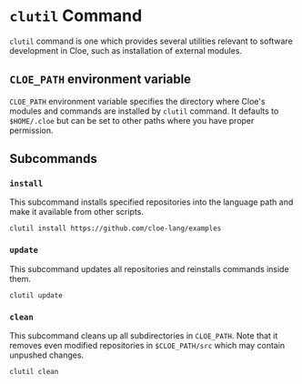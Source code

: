 # `clutil` Command

`clutil` command is one which provides several utilities relevant to
software development in Cloe, such as installation of external modules.

## `CLOE_PATH` environment variable

`CLOE_PATH` environment variable specifies the directory where Cloe's modules
and commands are installed by `clutil` command.
It defaults to `$HOME/.cloe` but can be set to other paths where you have
proper permission.

## Subcommands

### `install`

This subcommand installs specified repositories into the language path and
make it available from other scripts.

```
clutil install https://github.com/cloe-lang/examples
```

### `update`

This subcommand updates all repositories and reinstalls commands inside them.

```
clutil update
```

### `clean`

This subcommand cleans up all subdirectories in `CLOE_PATH`.
Note that it removes even modified repositories in `$CLOE_PATH/src` which may
contain unpushed changes.

```
clutil clean
```
